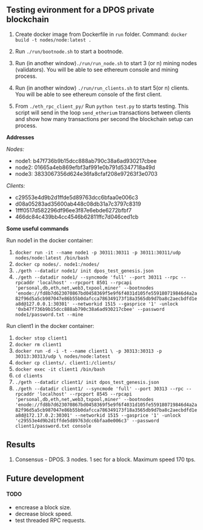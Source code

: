 
## Testing evironment for a DPOS private blockchain

1. Create docker image from Dockerfile in `run` folder. Command: `docker build -t nodes/node:latest .`

2. Run `./run/bootnode.sh` to start a bootnode.

3. Run (in another window)`./run/run_node.sh` to start 3 (or n) mining nodes (validators). You will be able to see ethereum console and mining process.

4. Run (in another window) `./run/run_clients.sh` to start 5(or n) clients. You will be able to see ethereum console of the first client.

5. From `./eth_rpc_client_py/` Run `python test.py` to starts testing. This script will send in the loop `send_etherium` transactions between clients and show how many transactions per second the blockchain setup can process.

**Addresses**

*Nodes:*

- node1: b47f736b9b15dcc888ab790c38a6ad930217cbee
- node2: 01665a4eb869efbf3af991e0b791d5347718a49d
- node3: 3833067356d624e36fa8cfaf208e97263f3e0703

*Clients:*

- c29553e4d9b2d1ffde5d89763dcc6bfaa0e006c3
- d08a05283ad35600ab448c08db31a7c3797c8319
- 1fff0517d582296df96ee3f87e6ebde6272bfbf7
- 466dc84c439bb4cc4546b62811ffc7d046ced1cb

**Some useful commands**

Run node1 in the docker container:

1. `docker run -it --name node1 -p 30311:30311 -p 30311:30311/udp nodes/node:latest /bin/bash`
2. `docker cp nodes/. node1:/nodes/`
3. `./geth --datadir node1/ init dpos_test_genesis.json`
4. `./geth --datadir node1/ --syncmode 'full' --port 30311 --rpc --rpcaddr 'localhost' --rpcport 8501 --rpcapi 'personal,db,eth,net,web3,txpool,miner' --bootnodes 'enode://fd8b7d623070867bd0458369f5e9f6f4031d105fe559180719846d4a2a82f96d5a5cb987047e86b55b0dafcca786349173f18a3565db9d7ba8c2aecbdfd1ea8d@127.0.0.1:30301' --networkid 1515 --gasprice '1' -unlock '0xb47f736b9b15dcc888ab790c38a6ad930217cbee' --password node1/password.txt --mine`

Run client1 in the docker container:

1. `docker stop client1`
2. `docker rm client1`
3. `docker run -d -i -t --name client1 \
    -p 30313:30313 -p 30313:30313/udp \
    nodes/node:latest`
4. `docker cp clients/. client1:/clients/`
5. `docker exec -it client1 /bin/bash`
6. `cd clients`
7. `./geth --datadir client1/ init dpos_test_genesis.json`
8. `./geth --datadir client1/ --syncmode 'full' --port 30313 --rpc --rpcaddr 'localhost' --rpcport 8545 --rpcapi 'personal,db,eth,net,web3,txpool,miner' --bootnodes 'enode://fd8b7d623070867bd0458369f5e9f6f4031d105fe559180719846d4a2a82f96d5a5cb987047e86b55b0dafcca786349173f18a3565db9d7ba8c2aecbdfd1ea8d@172.17.0.2:30301' --networkid 1515 --gasprice '1' -unlock 'c29553e4d9b2d1ffde5d89763dcc6bfaa0e006c3' --password client1/password.txt console`

## Results
1. Consensus - DPOS. 3 nodes. 1 sec for a block. Maximum speed 170 tps.

## Future development

#### TODO
- encrease a block size.
- decrease block speed.
- test threaded RPC requests.
